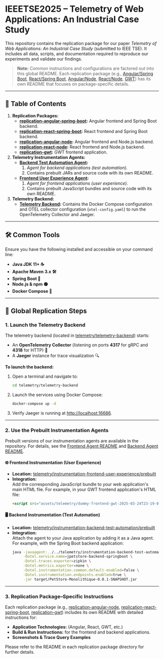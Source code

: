 # IEEETSE2025 – Telemetry of Web Applications: An Industrial Case Study
This repository contains the replication package for our paper *Telemetry of Web Applications: An Industrial Case Study* (submitted to IEEE TSE). It includes all data, scripts, and documentation required to reproduce our experiments and validate our findings.

> **Note:** Common instructions and configurations are factored out into this global README. Each replication package (e.g., [Angular/Spring Boot](./replication-angular-spring-boot/README.md), [React/Spring Boot](./replication-react-spring-boot/README.md), [Angular/Node](./replication-angular-node/README.md), [React/Node](./replication-react-node/README.md), [GWT](./replication-gwt/README.md)) has its own README that focuses on package-specific details.

---

## 📂 Table of Contents
1. **Replication Packages:**
   - **[replication-angular-spring-boot](./replication-angular-spring-boot):** Angular frontend and Spring Boot backend.
   - **[replication-react-spring-boot](./replication-react-spring-boot):** React frontend and Spring Boot backend.
   - **[replication-angular-node](./replication-angular-node):** Angular frontend and Node.js backend.
   - **[replication-react-node](./replication-react-node):** React frontend and Node.js backend.
   - **[replication-gwt](./replication-gwt):** GWT frontend application.
2. **Telemetry Instrumentation Agents:**
   - **[Backend Test Automation Agent](./telemetry/instrumentation-backend-test-automation):**
      1. *Agent for backend applications (test automation).*  
      2. Contains prebuilt JARs and source code with its own README.
   - **[Frontend User Experience Agent](./telemetry/instrumentation-frontend-user-experience):**
      1. *Agent for frontend applications (user experience).*  
      2. Contains prebuilt JavaScript bundles and source code with its own README.
3. **Telemetry Backend:**
   - **[Telemetry Backend](./telemetry/telemetry-backend):** Contains the Docker Compose configuration and OTEL collector configuration (`otel-config.yaml`) to run the OpenTelemetry Collector and Jaeger.

---

## 🛠️ Common Tools
Ensure you have the following installed and accessible on your command line:
- **Java JDK 11+ ☕**
- **Apache Maven 3.x 🛠️**
- **Spring Boot 🚀**
- **Node.js & npm 🟢** 
- **Docker Compose 🐳**

---

## 🚀 Global Replication Steps
### 1. Launch the Telemetry Backend
The telemetry backend (located in [telemetry/telemetry-backend](./telemetry/telemetry-backend)) starts:
- An **OpenTelemetry Collector** (listening on ports **4317** for gRPC and **4318** for HTTP) 📡
- A **Jaeger** instance for trace visualization 🔍

**To launch the backend:**

1. Open a terminal and navigate to:
   ```sh
   cd telemetry/telemetry-backend
   ```
2. Launch the services using Docker Compose:
   ```sh
   docker-compose up -d
   ```
3. Verify Jaeger is running at [http://localhost:16686](http://localhost:16686).

---

### 2. Use the Prebuilt Instrumentation Agents
Prebuilt versions of our instrumentation agents are available in the repository. For details, see the [Frontend Agent README](./telemetry/instrumentation-frontend-user-experience/source%20code/agent/README.md) and [Backend Agent README](./telemetry/instrumentation-backend-test-automation/source%20code/agent/README.md).

#### 🌐 Frontend Instrumentation (User Experience)
- **Location:** [telemetry/instrumentation-frontend-user-experience/prebuilt](telemetry/instrumentation-frontend-user-experience/prebuilt)
- **Integration:**  
  Add the corresponding JavaScript bundle to your web application's main HTML file. For example, in your GWT frontend application's HTML file:
  ```html
  <script src="assets/telemetry/dummy-frontend-gwt-2025-03-24T23-19-01-815Z.js"></script>
  ```

#### 🖥️ Backend Instrumentation (Test Automation)
- **Location:** [telemetry/instrumentation-backend-test-automation/prebuilt](telemetry/instrumentation-backend-test-automation/prebuilt)
- **Integration:**  
  Attach the agent to your Java application by adding it as a Java agent. For example, with the Spring Boot backend application:
  ```bash
  java -javaagent:../../telemetry/instrumentation-backend-test-automation/prebuilt/instrumentation-backend-test-automation.jar \
       -Dotel.service.name=jpetstore-backend-springboot \
       -Dotel.traces.exporter=zipkin \
       -Dotel.metrics.exporter=none \
       -Dotel.instrumentation.common.default-enabled=false \
       -Dotel.instrumentation.endpoints.enabled=true \
       -jar target/PetStore-Monolithique-0.0.1-SNAPSHOT.jar
  ```

---

### 3. Replication Package–Specific Instructions
Each replication package (e.g., [replication-angular-node](./replication-angular-node/README.md), [replication-react-spring-boot](./replication-react-spring-boot/README.md), [replication-gwt](./replication-gwt/README.md)) includes its own README with detailed instructions for:

- **Application Technologies:** (Angular, React, GWT, etc.)
- **Build & Run Instructions:** for the frontend and backend applications.
- **Screenshots & Trace Query Examples**

Please refer to the README in each replication package directory for further details.